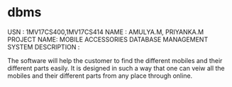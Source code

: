 # dbms
USN : 1MV17CS400,1MV17CS414 
NAME : AMULYA.M, PRIYANKA.M 
PROJECT NAME: MOBILE ACCESSORIES DATABASE MANAGEMENT SYSTEM 
DESCRIPTION :

 The software will help the customer to find the different mobiles and their different parts easily.
 It is designed in such a way that one can veiw all the mobiles and their different parts from any place through online.
